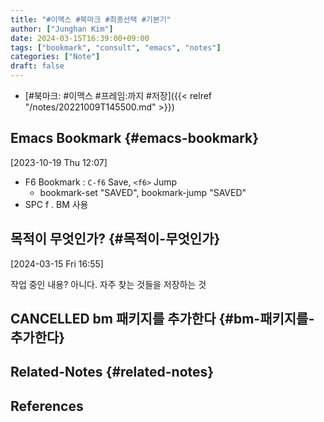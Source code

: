 ```yaml
---
title: "#이맥스 #북마크 #최종선택 #기본기"
author: ["Junghan Kim"]
date: 2024-03-15T16:39:00+09:00
tags: ["bookmark", "consult", "emacs", "notes"]
categories: ["Note"]
draft: false
---
```


-   [#북마크: #이맥스 #프레임:까지 #저장]({{< relref "/notes/20221009T145500.md" >}})


## Emacs Bookmark {#emacs-bookmark}

<span class="timestamp-wrapper"><span class="timestamp">[2023-10-19 Thu 12:07]</span></span>

-   F6 Bookmark : `C-f6` Save, `<f6>` Jump
    -   bookmark-set "SAVED", bookmark-jump "SAVED"
-   SPC f . BM 사용


## 목적이 무엇인가? {#목적이-무엇인가}

<span class="timestamp-wrapper"><span class="timestamp">[2024-03-15 Fri 16:55]</span></span>

작업 중인 내용? 아니다. 자주 찾는 것들을 저장하는 것


## <span class="org-todo done CANCELLED">CANCELLED</span> bm 패키지를 추가한다 {#bm-패키지를-추가한다}


## Related-Notes {#related-notes}

## References

<style>.csl-entry{text-indent: -1.5em; margin-left: 1.5em;}</style><div class="csl-bib-body">
</div>
